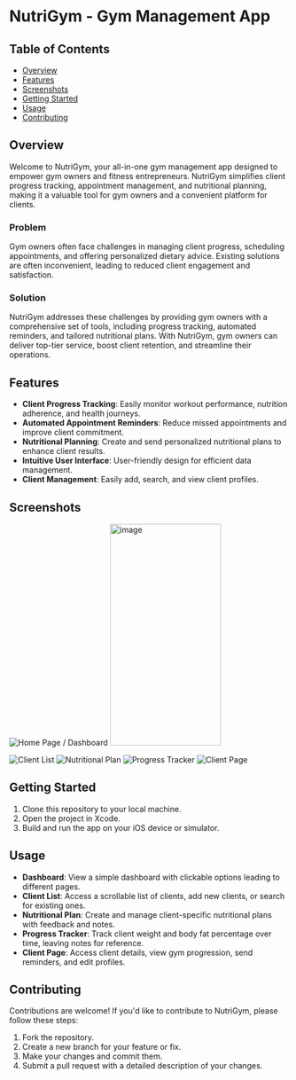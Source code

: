 # NutriGym - Gym Management App

## Table of Contents
- [Overview](#overview)
- [Features](#features)
- [Screenshots](#screenshots)
- [Getting Started](#getting-started)
- [Usage](#usage)
- [Contributing](#contributing)

## Overview

Welcome to NutriGym, your all-in-one gym management app designed to empower gym owners and fitness entrepreneurs. NutriGym simplifies client progress tracking, appointment management, and nutritional planning, making it a valuable tool for gym owners and a convenient platform for clients.

### Problem

Gym owners often face challenges in managing client progress, scheduling appointments, and offering personalized dietary advice. Existing solutions are often inconvenient, leading to reduced client engagement and satisfaction.

### Solution

NutriGym addresses these challenges by providing gym owners with a comprehensive set of tools, including progress tracking, automated reminders, and tailored nutritional plans. With NutriGym, gym owners can deliver top-tier service, boost client retention, and streamline their operations.

## Features

- **Client Progress Tracking**: Easily monitor workout performance, nutrition adherence, and health journeys.
- **Automated Appointment Reminders**: Reduce missed appointments and improve client commitment.
- **Nutritional Planning**: Create and send personalized nutritional plans to enhance client results.
- **Intuitive User Interface**: User-friendly design for efficient data management.
- **Client Management**: Easily add, search, and view client profiles.

## Screenshots

![Home Page / Dashboard](/path/to/screenshot1.png)
<img src="https://github.com/ebond07/NutriGym/assets/43860533/68ea569f-dff2-4274-8d08-7add072ecc3e" alt="image" width="200" height="400" />


![Client List](/path/to/screenshot2.png)
![Nutritional Plan](/path/to/screenshot3.png)
![Progress Tracker](/path/to/screenshot4.png)
![Client Page](/path/to/screenshot5.png)



## Getting Started

1. Clone this repository to your local machine.
2. Open the project in Xcode.
3. Build and run the app on your iOS device or simulator.

## Usage

- **Dashboard**: View a simple dashboard with clickable options leading to different pages.
- **Client List**: Access a scrollable list of clients, add new clients, or search for existing ones.
- **Nutritional Plan**: Create and manage client-specific nutritional plans with feedback and notes.
- **Progress Tracker**: Track client weight and body fat percentage over time, leaving notes for reference.
- **Client Page**: Access client details, view gym progression, send reminders, and edit profiles.

## Contributing

Contributions are welcome! If you'd like to contribute to NutriGym, please follow these steps:

1. Fork the repository.
2. Create a new branch for your feature or fix.
3. Make your changes and commit them.
4. Submit a pull request with a detailed description of your changes.

